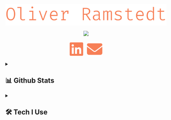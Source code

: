 <p align="center">
    <img src="./images/name.svg">
</p>
<p align="center">
    <!-- TODO: Make better texts-->
    <img src="https://readme-typing-svg.demolab.com?font=Fira%20Code&duration=4999&pause=1000&color=F77F56&center=true&vCenter=true&width=435&lines=Full+Stack+Engineer;Certified+Scrum+Master;Agilist+with+a+capital+A;Creating+device+management+solutions+at+CapaSystems+A%2FS;Always+interested+in+new+tech"/>
</p>

<p align="center">
    <a href="https://www.linkedin.com/in/oliver-ramstedt/"><img align="center" alt="LinkedIn" src="./images/linkedin.svg"></a>
    &nbsp;
    <a href="https://mail.google.com/mail/u/0/?fs=1&to=olra0312@gmail.com&tf=cm"><img align="center" alt="Email" src="./images/email.svg"></a>
</p>

<details>
    <summary><h2>📊 Github Stats</h2></summary>
    <h3>Streak Stats</h3>
    <p>
        <img alt="MoistGoolem's Streak" src="https://streak-stats.demolab.com/?user=MoistGoolem&theme=monokai-metallian&hide_border=true&exclude_days=sat,sun&currStreakLabel=F77F56&sideLabels=F77F56"/>
    </p>
    <h3>Profile Stats</h3>
    <p>
        <img alt="MoistGoolem's Activity Graph" src="https://github-readme-activity-graph.vercel.app/graph/?username=MoistGoolem&bg_color=1F222E&color=F77F56&line=F8D866&point=F77F56&hide_border=true"/>
        <img alt="MoistGoolem's Top Languages" src="https://github-readme-stats-moistgoolem.vercel.app/api/top-langs/?username=MoistGoolem&langs_count=7&layout=compact&theme=react&hide_border=true&bg_color=1F222E&title_color=F77F56&icon_color=F8D866&hide=Jupyter%20Notebook,Roff" height="192px"/>
            &#8287;&#8287;&#8287;&#8287;&#8287;
        <img alt="MoistGoolem's Github Stats" src="https://github-readme-stats-moistgoolem.vercel.app/api/?username=MoistGoolem&show_icons=true&count_private=true&show=reviews,prs_merged&include_all_commits=true&hide=issues,stars,contribs&theme=react&hide_border=true&bg_color=1F222E&title_color=F77F56&icon_color=F8D866&rank_icon=github" height="192px"/>
    </p>
</details>
<details>
    <summary><h2>🛠️ Tech I Use</h2></summary>
    <h3>👨‍💻 Programming and Markup Languages</h3>
    <p>
        <a href="https://www.typescriptlang.org/"><img alt="TypeScript" src="https://img.shields.io/badge/TypeScript-007ACC.svg?logo=typescript&logoColor=white"></a>
        <a href="#"><img alt="JavaScript" src="https://img.shields.io/badge/JavaScript-F7DF1E.svg?logo=javascript&logoColor=black"></a>
        <a href="https://nodejs.org/en"><img alt="Node.js" src="https://img.shields.io/badge/Node.js-43853D.svg?logo=node.js&logoColor=white"></a>
        <a href="#"><img alt="Java" src="https://custom-icon-badges.demolab.com/badge/Java-007396.svg?logo=java&logoColor=white"></a>
        <a href="#"><img alt="C#" src="https://custom-icon-badges.demolab.com/badge/C%23-68217A.svg?logo=cs2&logoColor=white"></a>
        <a href="#"><img alt="SQL" src="https://custom-icon-badges.demolab.com/badge/SQL-025E8C.svg?logo=database&logoColor=white"></a>
        <a href="#"><img alt="NoSQL" src="https://custom-icon-badges.demolab.com/badge/NoSQL-3ea055.svg?logo=database&logoColor=white"></a>
        <a href="https://www.python.org/"><img alt="Python" src="https://img.shields.io/badge/Python-14354C.svg?logo=python&logoColor=white"></a>
        <a href="#"><img alt="CSS" src="https://img.shields.io/badge/CSS-1572B6.svg?logo=css3&logoColor=white"></a>
        <a href="#"><img alt="HTML" src="https://img.shields.io/badge/HTML-E34F26.svg?logo=html5&logoColor=white"></a>
        <a href="#"><img alt="Markdown" src="https://img.shields.io/badge/Markdown-000000.svg?logo=markdown&logoColor=white"></a>
    </p>
    <h3>🧰 Frameworks and Libraries</h3>
    <p>
        <a href="https://getbootstrap.com/"><img alt="Bootstrap" src="https://img.shields.io/badge/Bootstrap-7952B3.svg?logo=bootstrap&logoColor=white"></a>
        <a href="https://bulma.io/"><img alt="Bulma" src="https://img.shields.io/badge/bulma-00D0B1?logo=bulma&logoColor=white"></a>
        <!--<a href="#"><img alt="Discord.py" src="https://custom-icon-badges.demolab.com/badge/Discord.py-0d1620.svg?logo=dpy"></a>!-->
        <a href="https://www.electronjs.org/"><img alt="Electron" src="https://img.shields.io/badge/Electron-20232e.svg?logo=electron&logoColor=white"></a>
        <a href="https://github.com/expressjs/express"><img alt="Express.js" src="https://img.shields.io/badge/Express.js-404d59.svg?logo=express&logoColor=white"></a>
        <a href="https://github.com/features/actions"><img alt="GitHub Actions" src="https://img.shields.io/badge/GitHub%20Actions-2671E5.svg?logo=github%20actions&logoColor=white"></a>
        <a href="https://graphql.org/"><img alt="GraphQL" src="https://img.shields.io/badge/-GraphQL-E10098?logo=graphql&logoColor=white"></a>
        <a href="https://m3.material.io/"><img alt="Material Design" src="https://img.shields.io/badge/Material%20Design-0081CB.svg?logo=material-design&logoColor=white"></a>
        <a href="https://nextjs.org/"><img alt="Next JS" src="https://img.shields.io/badge/Next-black?logo=next.js&logoColor=white"></a>
        <a href="https://nodemon.io/"><img alt="Nodemon" src="https://img.shields.io/badge/NODEMON-%23323330.svg?logo=nodemon&logoColor=%BBDEAD"></a>
        <a href="https://www.npmjs.com/"><img alt="NPM" src="https://img.shields.io/badge/NPM-%23CB3837.svg?logo=npm&logoColor=white"></a>
        <a href="https://nx.dev/"><img alt="Nx" src="https://img.shields.io/badge/Nx-143055?logo=nx&logoColor=white">
        </a>
        <a href="https://pnpm.io/"><img alt="PNPM" src="https://img.shields.io/badge/PNPM-%234a4a4a.svg?logo=pnpm&logoColor=f69220">
        </a>
        <a href="#"><img alt="RabbitMQ" src="https://img.shields.io/badge/Rabbitmq-FF6600?logo=rabbitmq&logoColor=white"></a>
        <a href="https://react.dev/"><img alt="React" src="https://img.shields.io/badge/React-20232a.svg?logo=react&logoColor=%2361DAFB"></a>
        <a href="https://www.npmjs.com/package/react-query"><img alt="React Query" src="https://img.shields.io/badge/-React%20Query-FF4154?logo=react%20query&logoColor=white"></a>
        <a href="https://reactrouter.com/en/main"><img alt="React Router" src="https://img.shields.io/badge/React_Router-CA4245?logo=react-router&logoColor=white"></a>
        <a href="#"><img alt="SolidJS" src="https://img.shields.io/badge/SolidJS-2c4f7c?logo=solid&logoColor=c8c9cb"></a>
        <a href="https://spring.io/"><img alt="Spring" src="https://img.shields.io/badge/Spring-6DB33F.svg?logo=spring&logoColor=white"></a>
        <a href="https://tailwindcss.com/"><img alt="TailwindCSS" src="https://img.shields.io/badge/tailwindcss-%2338B2AC.svg?logo=tailwind-css&logoColor=white"></a>
        <a href="https://www.tensorflow.org/"><img alt="TensorFlow" src="https://img.shields.io/badge/TensorFlow-FF6F00.svg?logo=TensorFlow&logoColor=white"></a>
        <a href="https://threejs.org/"><img alt="Threejs" src="https://img.shields.io/badge/threejs-black?logo=three.js&logoColor=white"></a>
        <a href="https://vitejs.dev/"><img alt="Vite" src="https://img.shields.io/badge/vite-%23646CFF.svg?logo=vite&logoColor=white"></a>
        <a href="https://wordpress.com/"><img alt="Wordpress" src="https://img.shields.io/badge/Wordpress-21759B?logo=wordpress&logoColor=white"></a>
    </p>
    <h3>🗄️ Databases, ORM and Cloud Hosting</h3>
    <p>
        <a href="https://azure.microsoft.com/en-us"><img alt="Azure" src ="https://img.shields.io/badge/azure-%230072C6.svg?logo=microsoftazure&logoColor=white"></a>
        <a href="https://www.datadoghq.com/"><img alt="Datadog" src ="https://img.shields.io/badge/datadog-%23632CA6.svg?logo=datadog&logoColor=white"></a>
        <a href="https://www.docker.com/"><img alt="Docker" src ="https://img.shields.io/badge/docker-%230db7ed.svg?logo=docker&logoColor=white"></a>
        <a href="https://www.mongodb.com/"><img alt="MongoDB" src ="https://img.shields.io/badge/MongoDB-4ea94b.svg?logo=mongodb&logoColor=white"></a>
        <a href="https://www.mysql.com/"><img alt="MySQL" src="https://img.shields.io/badge/MySQL-00f.svg?logo=mysql&logoColor=white"></a>
        <a href="https://planetscale.com/"><img alt="PlanetScale" src="https://img.shields.io/badge/Planetscale-%23131313.svg?logo=planetscale&logoColor=white"></a>
        <a href="https://www.prisma.io/"><img alt="Prisma" src="https://img.shields.io/badge/Prisma-3982CE?logo=Prisma&logoColor=white"></a>
        <a href="https://redis.io/"><img alt="Redis" src="https://img.shields.io/badge/redis-%23DD0031.svg?logo=redis&logoColor=white"></a>
        <a href="https://www.scaleway.com/en/"><img alt="ScaleWay" src="https://img.shields.io/badge/SCALEWAY-%234f0599.svg?logo=scaleway&logoColor=white"></a>
        <a href="https://vercel.com/"><img alt="Vercel" src="https://img.shields.io/badge/Vercel-000000.svg?logo=vercel&logoColor=white"></a>
    </p>
    <h3>💻 Software and Tools</h3>
    <p>
        <a href="https://www.android.com/"><img alt="Android" src="https://img.shields.io/badge/Android-3DDC84?logo=android&logoColor=white"></a>
        <a href="https://developer.android.com/studio"><img alt="Android Studio" src="https://img.shields.io/badge/Android%20Studio-008678.svg?logo=android-studio&logoColor=white"></a>
        <a href="https://bitbucket.org/product/"><img alt="Bitbucket" src="https://img.shields.io/badge/bitbucket-%230047B3.svg?logo=bitbucket&logoColor=white"></a>
        <a href="https://discord.com/"><img alt="Discord" src="https://img.shields.io/badge/-Discord-5865F2.svg?logo=discord&logoColor=white"></a>
        <a href="https://www.eclipse.org/downloads/"><img alt="Eclipse" src="https://img.shields.io/badge/Eclipse-FE7A16.svg?logo=Eclipse&logoColor=white"></a>
        <a href="https://git-scm.com/"><img alt="Git" src="https://img.shields.io/badge/Git-F05033.svg?logo=git&logoColor=white"></a>
        <a href="https://github.com/"><img alt="GitHub" src="https://img.shields.io/badge/github-%23121011.svg?logo=github&logoColor=white"></a>
        <a href="https://desktop.github.com/"><img alt="GitHub Desktop" src="https://img.shields.io/badge/GitHub%20Desktop-8034A9.svg?logo=github&logoColor=white"></a>
        <a href="https://www.jetbrains.com/idea/"><img alt="IntelliJ IDEA" src="https://img.shields.io/badge/IntelliJIDEA-000000.svg?logo=intellij-idea&logoColor=white"></a>
        <a href="https://www.atlassian.com/software/jira"><img alt="Jira" src="https://img.shields.io/badge/jira-%230A0FFF.svg?logo=jira&logoColor=white"></a>
        <a href="https://jupyter.org/"><img alt="Jupyter" src="https://img.shields.io/badge/Jupyter-F37626.svg?logo=Jupyter&logoColor=white"></a>
        <a href="https://www.nginx.com/"><img alt="Nginx" src="https://img.shields.io/badge/nginx-%23009639.svg?logo=nginx&logoColor=white"></a>
        <a href="https://mega.io/"><img alt="Mega" src="https://img.shields.io/badge/Mega-%23D90007.svg?logo=Mega&logoColor=white"></a>
        <a href="https://www.microsoft.com/en-us/microsoft-365/onedrive/online-cloud-storage"><img alt="OneDrive" src="https://img.shields.io/badge/OneDrive-white.svg?logo=Microsoft%20OneDrive&logoColor=0078D4"></a>
        <a href="https://www.postman.com/"><img alt="Postman" src="https://img.shields.io/badge/Postman-FF6C37?logo=postman&logoColor=white"></a>
        <a href="https://storybook.js.org/"><img alt="StoryBook" src="https://img.shields.io/badge/-Storybook-FF4785?logo=storybook&logoColor=white"></a>
        <a href="https://swagger.io/"><img alt="Swagger" src="https://img.shields.io/badge/-Swagger-%23Clojure?logo=swagger&logoColor=white"></a>
        <a href="https://unity.com/"><img alt="Unity" src="https://img.shields.io/badge/unity-%23000000.svg?logo=unity&logoColor=white"></a>
        <a href="https://code.visualstudio.com/"><img alt="Visual Studio Code" src="https://img.shields.io/badge/Visual%20Studio%20Code-0078d7.svg?logo=visual-studio-code&logoColor=white"></a>
    </p>
</details>
